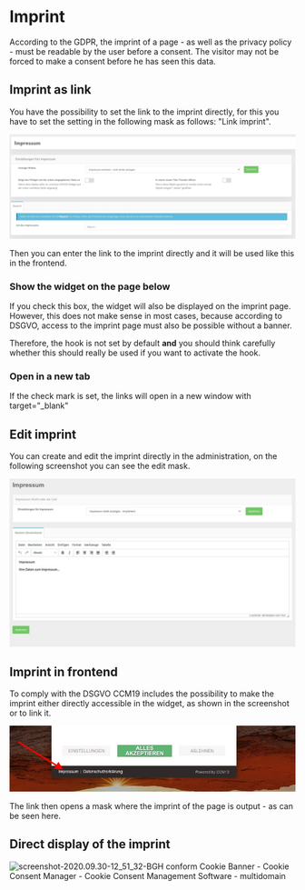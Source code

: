 # Imprint

According to the GDPR, the imprint of a page - as well as the privacy policy - must be readable by the user before a consent. The visitor may not be forced to make a consent before he has seen this data.

## Imprint as link

You have the possibility to set the link to the imprint directly, for this you have to set the setting in the following mask as follows: "Link imprint".

![screenshot-1641905169722](../assets/screenshot-1641905169722.jpg)

Then you can enter the link to the imprint directly and it will be used like this in the frontend.

### Show the widget on the page below

If you check this box, the widget will also be displayed on the imprint page. However, this does not make sense in most cases, because according to DSGVO, access to the imprint page must also be possible without a banner.

Therefore, the hook is not set by default **and** you should think carefully whether this should really be used if you want to activate the hook.

### Open in a new tab

If the check mark is set, the links will open in a new window with target="_blank"

## Edit imprint

You can create and edit the imprint directly in the administration, on the following screenshot you can see the edit mask.

![screenshot-2020.09.30-12_55_46-CCM19 - Cookie Consent Management Software](../assets/screenshot-2020.09.30-12_55_46-CCM19%20-%20Cookie%20Consent%20Management%20Software.jpg)



## Imprint in frontend

To comply with the DSGVO CCM19 includes the possibility to make the imprint either directly accessible in the widget, as shown in the screenshot or to link it.



![screenshot-2020.09.30-12_47_26-CCM19 - Cookie Consent Management Software](../assets/screenshot-2020.09.30-12_47_26-CCM19%20-%20Cookie%20Consent%20Management%20Software.jpg)



The link then opens a mask where the imprint of the page is output - as can be seen here.

## Direct display of the imprint

![screenshot-2020.09.30-12_51_32-BGH conform Cookie Banner - Cookie Consent Manager - Cookie Consent Management Software - multidomain](../assets/screenshot-2020.09.30-12_51_32-BGH%20konformer%20Cookie%20Banner%20-%20Cookie%20Consent%20Manager%20-%20Cookie%20Consent%20Management%20Software%20-%20mandatenf%C3%A4hig,%20multidomain.jpg)



